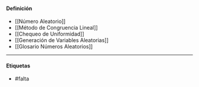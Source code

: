 #### Definición
- [[Número Aleatorio]]
- [[Método de Congruencia Lineal]]
- [[Chequeo de Uniformidad]]
- [[Generación de Variables Aleatorias]]
- [[Glosario Números Aleatorios]]
***
#### Etiquetas
- #falta 
